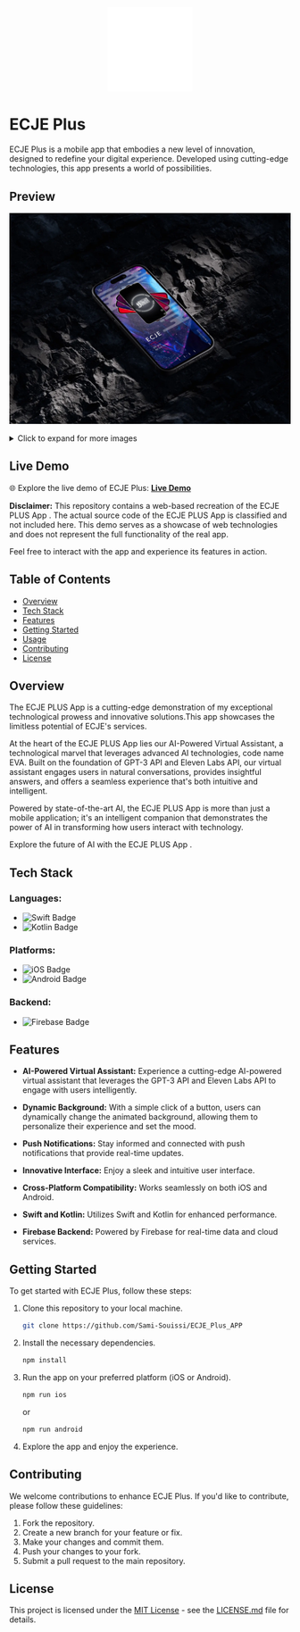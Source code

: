 
<p align="center">
    <img width="30%" src="./Preview/logo blanc.png" alt="ECJE Plus Logo">
</p>

# ECJE Plus

ECJE Plus is a mobile app that embodies a new level of innovation, designed to redefine your digital experience. Developed using cutting-edge technologies, this app presents a world of possibilities.

## Preview
![ECJE Plus](./Preview/01.png)
<details>
  <summary>Click to expand for more images</summary>

  ![Image 1](./Preview/ai.gif)
  ![Image 2](./Preview/anim.gif)
  ![Image 3](./Preview/menu.gif)
  <div style="text-align:center;">
  <table style="margin: 0 auto;">
    <tr>
      <td> <img src="./Preview/127.0.0.1_5500_main_index.html(iPhone 12 Pro) (1).png" alt="Image 1">
      </td>
      <td><img src="./Preview/127.0.0.1_5500_main_index.html(iPhone 12 Pro) (10).png" alt="Image 2">
      </td>
    </tr>
     <tr>
      <td> <img src="./Preview/127.0.0.1_5500_main_index.html(iPhone 12 Pro) (13).png" alt="Image 1">
      </td>
      <td><img src="./Preview/127.0.0.1_5500_main_index.html(iPhone 12 Pro) (14).png" alt="Image 2">
      </td>
    </tr>
  </table>
 <h2>Order Page</h2>
  <table style="margin: 0 auto;">
    <tr>
      <td> <img src="./Preview/sami-souissi.github.io_SampleWebsite_hireus.html(iPhone 12 Pro).png" alt="Image 1">
      </td>
      <td><img src="./Preview/sami-souissi.github.io_SampleWebsite_hireus.html(iPhone 12 Pro) (2).png" alt="Image 2">
      </td>
    </tr>
     <tr>
     <td><img src="./Preview/sami-souissi.github.io_SampleWebsite_hireus.html(iPhone 12 Pro) (1).png" alt="Image 2">
      </td>
      <td> <img src="./Preview/sami-souissi.github.io_SampleWebsite_hireus.html(iPhone 12 Pro) (3).png" alt="Image 1">
      </td> 
    </tr>
  </table>
</div>

</details>

## Live Demo

🌐 Explore the live demo of ECJE Plus: [**Live Demo**](https://example.com) <!-- Replace with the actual live demo URL -->

**Disclaimer:** This repository contains a web-based recreation of the ECJE PLUS App . The actual source code of the ECJE PLUS App  is classified and not included here. This demo serves as a showcase of web technologies and does not represent the full functionality of the real app.


Feel free to interact with the app and experience its features in action.

## Table of Contents

- [Overview](#overview)
- [Tech Stack](#tech-stack)
- [Features](#features)
- [Getting Started](#getting-started)
- [Usage](#usage)
- [Contributing](#contributing)
- [License](#license)

## Overview

The ECJE PLUS App  is a cutting-edge demonstration of my exceptional technological prowess and innovative solutions.This app showcases the limitless potential of ECJE's services.

At the heart of the ECJE PLUS App  lies our AI-Powered Virtual Assistant, a technological marvel that leverages advanced AI technologies, code name EVA. Built on the foundation of GPT-3 API and Eleven Labs API, our virtual assistant engages users in natural conversations, provides insightful answers, and offers a seamless experience that's both intuitive and intelligent.

Powered by state-of-the-art AI, the ECJE PLUS App  is more than just a mobile application; it's an intelligent companion that demonstrates the power of AI in transforming how users interact with technology.

Explore the future of AI with the ECJE PLUS App .

## Tech Stack

### Languages:

- ![Swift Badge](https://img.shields.io/badge/Swift-FFAC45?style=for-the-badge&logo=swift&logoColor=white)
- ![Kotlin Badge](https://img.shields.io/badge/Kotlin-0095D5?style=for-the-badge&logo=kotlin&logoColor=white)

### Platforms:

- ![iOS Badge](https://img.shields.io/badge/iOS-000000?style=for-the-badge&logo=ios&logoColor=white)
- ![Android Badge](https://img.shields.io/badge/Android-3DDC84?style=for-the-badge&logo=android&logoColor=white)

### Backend:
- ![Firebase Badge](https://img.shields.io/badge/Firebase-FFCA28?style=for-the-badge&logo=firebase&logoColor=black)


## Features

- **AI-Powered Virtual Assistant:** Experience a cutting-edge AI-powered virtual assistant that leverages the GPT-3 API and Eleven Labs API to engage with users intelligently.

- **Dynamic Background:** With a simple click of a button, users can dynamically change the animated background, allowing them to personalize their experience and set the mood.


- **Push Notifications:** Stay informed and connected with push notifications that provide real-time updates.

- **Innovative Interface:** Enjoy a sleek and intuitive user interface.

- **Cross-Platform Compatibility:** Works seamlessly on both iOS and Android.

- **Swift and Kotlin:** Utilizes Swift and Kotlin for enhanced performance.

- **Firebase Backend:** Powered by Firebase for real-time data and cloud services.

## Getting Started

To get started with ECJE Plus, follow these steps:

1. Clone this repository to your local machine.

   ```bash
   git clone https://github.com/Sami-Souissi/ECJE_Plus_APP
   ```

2. Install the necessary dependencies.

   ```bash
   npm install
   ```

3. Run the app on your preferred platform (iOS or Android).

   ```bash
   npm run ios
   ```
   or
   ```bash
   npm run android
   ```

4. Explore the app and enjoy the experience.



## Contributing

We welcome contributions to enhance ECJE Plus. If you'd like to contribute, please follow these guidelines:

1. Fork the repository.
2. Create a new branch for your feature or fix.
3. Make your changes and commit them.
4. Push your changes to your fork.
5. Submit a pull request to the main repository.

## License

This project is licensed under the [MIT License](LICENSE.md) - see the [LICENSE.md](LICENSE.md) file for details.
